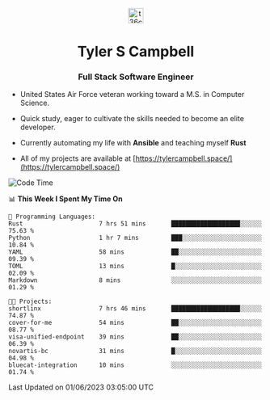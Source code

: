 <p align="center">
<a href="https://www.linkedin.com/in/t36campbell" target="blank"><img align="center" src="https://ik.imagekit.io/t36campbell/Portfolio/linkedin.png.original_m8bbGgPh6.png" alt="t36campbell" height="30" width="30" /></a>
</p>
<h1 align="center">Tyler S Campbell</h1>
<h3 align="center">Full Stack Software Engineer</h3>

* United States Air Force veteran working toward a M.S. in Computer Science.

* Quick study, eager to cultivate the skills needed to become an elite developer.

* Currently automating my life with **Ansible** and teaching myself **Rust**

* All of my projects are available at [https://tylercampbell.space/](https://tylercampbell.space/)

<!--START_SECTION:waka-->
![Code Time](http://img.shields.io/badge/Code%20Time-2%2C535%20hrs%2045%20mins-blue)

📊 **This Week I Spent My Time On** 

```text
💬 Programming Languages: 
Rust                     7 hrs 51 mins       ███████████████████░░░░░░   75.63 % 
Python                   1 hr 7 mins         ███░░░░░░░░░░░░░░░░░░░░░░   10.84 % 
YAML                     58 mins             ██░░░░░░░░░░░░░░░░░░░░░░░   09.39 % 
TOML                     13 mins             █░░░░░░░░░░░░░░░░░░░░░░░░   02.09 % 
Markdown                 8 mins              ░░░░░░░░░░░░░░░░░░░░░░░░░   01.29 % 

🐱‍💻 Projects: 
shortlinx                7 hrs 46 mins       ███████████████████░░░░░░   74.87 % 
cover-for-me             54 mins             ██░░░░░░░░░░░░░░░░░░░░░░░   08.77 % 
visa-unified-endpoint    39 mins             ██░░░░░░░░░░░░░░░░░░░░░░░   06.39 % 
novartis-bc              31 mins             █░░░░░░░░░░░░░░░░░░░░░░░░   04.98 % 
bluecat-integration      10 mins             ░░░░░░░░░░░░░░░░░░░░░░░░░   01.74 % 
```


 Last Updated on 01/06/2023 03:05:00 UTC
<!--END_SECTION:waka-->
